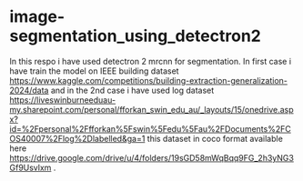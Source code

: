 # image-segmentation_using_detectron2
In this respo i have used detectron 2 mrcnn for segmentation. In first case i have train the model on IEEE building dataset https://www.kaggle.com/competitions/building-extraction-generalization-2024/data  and in the 2nd case i have used log dataset https://liveswinburneeduau-my.sharepoint.com/personal/fforkan_swin_edu_au/_layouts/15/onedrive.aspx?id=%2Fpersonal%2Ffforkan%5Fswin%5Fedu%5Fau%2FDocuments%2FCOS40007%2Flog%2Dlabelled&ga=1  this dataset in coco format available here https://drive.google.com/drive/u/4/folders/19sGD58mWqBqq9FG_2h3yNG3Gf9Usvlxm .
